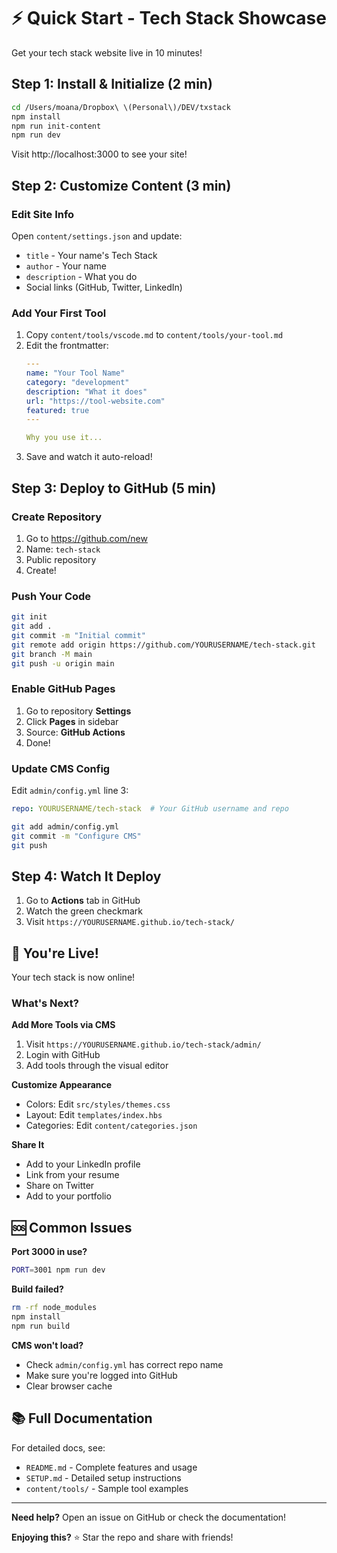 # ⚡ Quick Start - Tech Stack Showcase

Get your tech stack website live in 10 minutes!

## Step 1: Install & Initialize (2 min)

```bash
cd /Users/moana/Dropbox\ \(Personal\)/DEV/txstack
npm install
npm run init-content
npm run dev
```

Visit http://localhost:3000 to see your site!

## Step 2: Customize Content (3 min)

### Edit Site Info
Open `content/settings.json` and update:
- `title` - Your name's Tech Stack
- `author` - Your name
- `description` - What you do
- Social links (GitHub, Twitter, LinkedIn)

### Add Your First Tool
1. Copy `content/tools/vscode.md` to `content/tools/your-tool.md`
2. Edit the frontmatter:
   ```yaml
   ---
   name: "Your Tool Name"
   category: "development"
   description: "What it does"
   url: "https://tool-website.com"
   featured: true
   ---

   Why you use it...
   ```
3. Save and watch it auto-reload!

## Step 3: Deploy to GitHub (5 min)

### Create Repository
1. Go to https://github.com/new
2. Name: `tech-stack`
3. Public repository
4. Create!

### Push Your Code
```bash
git init
git add .
git commit -m "Initial commit"
git remote add origin https://github.com/YOURUSERNAME/tech-stack.git
git branch -M main
git push -u origin main
```

### Enable GitHub Pages
1. Go to repository **Settings**
2. Click **Pages** in sidebar
3. Source: **GitHub Actions**
4. Done!

### Update CMS Config
Edit `admin/config.yml` line 3:
```yaml
repo: YOURUSERNAME/tech-stack  # Your GitHub username and repo
```

```bash
git add admin/config.yml
git commit -m "Configure CMS"
git push
```

## Step 4: Watch It Deploy

1. Go to **Actions** tab in GitHub
2. Watch the green checkmark
3. Visit `https://YOURUSERNAME.github.io/tech-stack/`

## 🎉 You're Live!

Your tech stack is now online!

### What's Next?

**Add More Tools via CMS**
1. Visit `https://YOURUSERNAME.github.io/tech-stack/admin/`
2. Login with GitHub
3. Add tools through the visual editor

**Customize Appearance**
- Colors: Edit `src/styles/themes.css`
- Layout: Edit `templates/index.hbs`
- Categories: Edit `content/categories.json`

**Share It**
- Add to your LinkedIn profile
- Link from your resume
- Share on Twitter
- Add to your portfolio

## 🆘 Common Issues

**Port 3000 in use?**
```bash
PORT=3001 npm run dev
```

**Build failed?**
```bash
rm -rf node_modules
npm install
npm run build
```

**CMS won't load?**
- Check `admin/config.yml` has correct repo name
- Make sure you're logged into GitHub
- Clear browser cache

## 📚 Full Documentation

For detailed docs, see:
- `README.md` - Complete features and usage
- `SETUP.md` - Detailed setup instructions
- `content/tools/` - Sample tool examples

---

**Need help?** Open an issue on GitHub or check the documentation!

**Enjoying this?** ⭐ Star the repo and share with friends!
